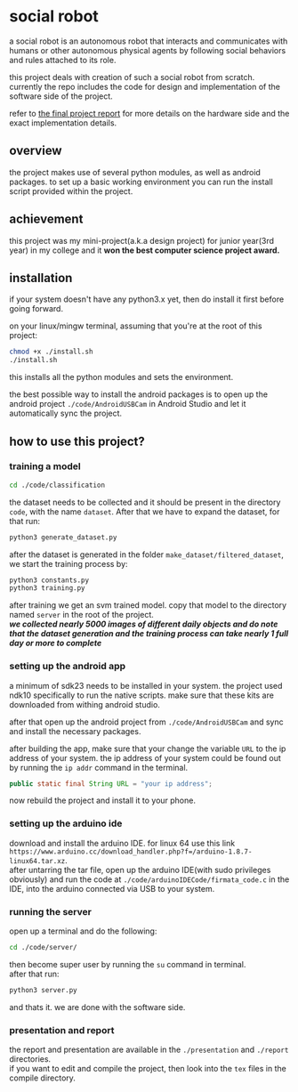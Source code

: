 # social robot
a social robot is an autonomous robot that interacts and communicates with humans or other autonomous physical agents by following social behaviors and rules attached to its role.

this project deals with creation of such a social robot from scratch. currently the repo includes the code for design and implementation of the software side of the project.  

refer to [the final project report](https://github.com/yedhink/social-robot/blob/master/project_report.pdf) for more details on the hardware side and the exact implementation details.

## overview
the project makes use of several python modules, as well as android packages. to set up a basic working environment you can run the install script provided within the project. 

## achievement
this project was my mini-project(a.k.a design project) for junior year(3rd year) in my college and it **won the best computer science project award.**

## installation

if your system doesn't have any python3.x yet, then do install it first before going forward.  

on  your linux/mingw terminal, assuming that you're at the root of this project:  
```bash
chmod +x ./install.sh
./install.sh
```
this installs all the python modules and sets the environment.  

the best possible way to install the android packages is to open up the android project ```./code/AndroidUSBCam``` in Android Studio and let it automatically sync the project.

## how to use this project?

### training a model
```bash
cd ./code/classification
```
the dataset needs to be collected and it should be present in the directory ```code```, with the name ```dataset```. After that we have to expand the dataset, for that run:  
```bash
python3 generate_dataset.py
```
after the dataset is generated in the folder ```make_dataset/filtered_dataset```, we start the training process by:  
```bash
python3 constants.py
python3 training.py
```
after training we get an svm trained model. copy that model to the directory named ```server``` in the root of the project.  
***we collected nearly 5000 images of different daily objects and do note that the dataset generation and the training process can take nearly 1 full day or more to complete***  

### setting up the android app
a minimum of sdk23 needs to be installed in your system. the project used ndk10 specifically to run the native scripts. make sure that these kits are downloaded from withing android studio.  

after that open up the android project from ```./code/AndroidUSBCam``` and sync and install the necessary packages.  

after building the app, make sure that your change the variable ```URL``` to the ip address of your system. the ip address of your system could be found out by running the ```ip addr``` command in the terminal.  
```java
public static final String URL = "your ip address";
```

now rebuild the project and install it to your phone.

### setting up the arduino ide
download and install the arduino IDE. for linux 64 use  this link ```https://www.arduino.cc/download_handler.php?f=/arduino-1.8.7-linux64.tar.xz```.  
after untarring the tar file, open up the arduino IDE(with sudo privileges obviously) and run the code at ```./code/arduinoIDECode/firmata_code.c``` in the IDE, into the arduino connected via USB to your system.

### running the server
open up a terminal and do the following:  
```bash
cd ./code/server/
```
then become super user by running the ```su``` command in terminal.  
after that run:  
```bash
python3 server.py
```
and thats it. we are done with the software side.

### presentation and report
the report and presentation are available in the ```./presentation``` and ```./report``` directories.  
if you want to edit and compile the project, then look into the ```tex``` files in the compile directory.

